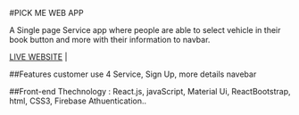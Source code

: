 
#PICK ME WEB APP

A Single page Service app where people are able to select vehicle in their book button and more with their information to navbar.

[LIVE WEBSITE](https://as-fire-auth.web.app/) | 


##Features
customer use 4 Service,
Sign Up,
more details navebar


##Front-end Thechnology :
React.js,
javaScript,
Material Ui,
ReactBootstrap,
html,
CSS3,
Firebase Athuentication..
